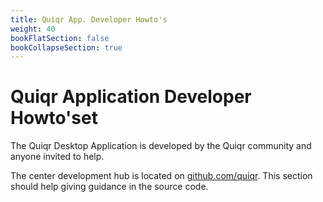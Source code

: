```yaml
---
title: Quiqr App. Developer Howto's
weight: 40
bookFlatSection: false
bookCollapseSection: true
---
```


# Quiqr Application Developer Howto'set

The Quiqr Desktop Application is developed by the Quiqr community and anyone
invited to help.

The center development hub is located on
[github.com/quiqr](https://github.com/quiqr). This section should help giving
guidance in the source code.


